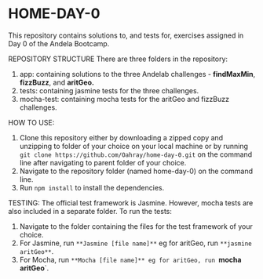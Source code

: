 # HOME-DAY-0
This repository contains solutions to, and tests for, exercises assigned in Day 0 of the Andela Bootcamp.

REPOSITORY STRUCTURE
There are three folders in the repository:
   1. app: containing solutions to the three Andelab challenges - **findMaxMin**, **fizzBuzz**, and **aritGeo.**
   2. tests: containing jasmine tests for the three challenges.
   3. mocha-test: containing mocha tests for the aritGeo and fizzBuzz challenges.


HOW TO USE:
   1. Clone this repository either by downloading a zipped copy and unzipping to folder of your choice on your local machine or by running `git clone https://github.com/Oahray/home-day-0.git` on the command line after navigating to parent folder of your choice.
   2. Navigate to the repository folder (named home-day-0) on the command line.
   3. Run `npm install` to install the dependencies. 

TESTING:
The official test framework is Jasmine. However, mocha tests are also included in a separate folder. To run the tests:
   1. Navigate to the folder containing the files for the test framework of your choice.
   2. For Jasmine, run `**Jasmine [file name]**` eg for aritGeo, run `**jasmine aritGeo**`.
   3. For Mocha, run `**Mocha [file name]** eg for aritGeo, run `**mocha aritGeo**`.
